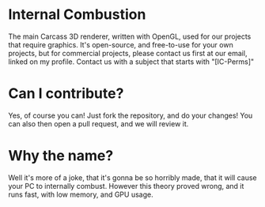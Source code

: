 # Internal Combustion

The main Carcass 3D renderer, written with OpenGL, used for our projects that require graphics.
It's open-source, and free-to-use for your own projects, but for commercial projects, please contact us first at our email, linked on my profile.
Contact us with a subject that starts with "[IC-Perms]"

# Can I contribute?

Yes, of course you can! Just fork the repository, and do your changes! You can also then open a pull request, and we will review it.

# Why the name?

Well it's more of a joke, that it's gonna be so horribly made, that it will cause your PC to internally combust. 
However this theory proved wrong, and it runs fast, with low memory, and GPU usage.
